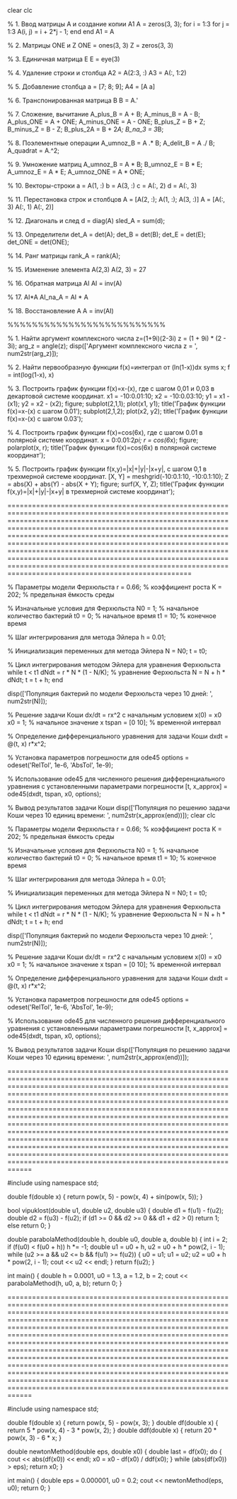 clear
clc

% 1. Ввод матрицы A и создание копии A1
A = zeros(3, 3);
for i = 1:3
  for j = 1:3
    A(i, j) = i + 2*j - 1;
  end
end
A1 = A

% 2. Матрицы ONE и Z
ONE = ones(3, 3)
Z = zeros(3, 3)

% 3. Единичная матрица E
E = eye(3)

% 4. Удаление строки и столбца
A2 = A(2:3, :)
A3 = A(:, 1:2)

% 5. Добавление столбца
a = [7; 8; 9];
A4 = [A a]

% 6. Транспонированная матрица B
B = A.'

% 7. Сложение, вычитание
A_plus_B = A + B;
A_minus_B = A - B;
A_plus_ONE = A + ONE;
A_minus_ONE = A - ONE;
B_plus_Z = B + Z;
B_minus_Z = B - Z;
B_plus_2A = B + 2*A;
B_na_3 = 3*B;

% 8. Поэлементные операции
A_umnoz_B = A .* B;
A_delit_B = A ./ B;
A_quadrat = A.^2;

% 9. Умножение матриц
A_umnoz_B = A * B;
B_umnoz_E = B * E;
A_umnoz_E = A * E;
A_umnoz_ONE = A * ONE;

% 10. Векторы-строки
a = A(1, :)
b = A(3, :)
c = A(:, 2)
d = A(:, 3)

% 11. Перестановка строк и столбцов
A = [A(2, :); A(1, :); A(3, :)]
A = [A(:, 3) A(:, 1) A(:, 2)]

% 12. Диагональ и след
d = diag(A)
sled_A = sum(d);

% 13. Определители
det_A = det(A);
det_B = det(B);
det_E = det(E);
det_ONE = det(ONE);

% 14. Ранг матрицы
rank_A = rank(A);

% 15. Изменение элемента A(2,3)
A(2, 3) = 27

% 16. Обратная матрица AI
AI = inv(A)

% 17. AI*A
AI_na_A = AI * A

% 18. Восстановление A
A = inv(AI)

%%%%%%%%%%%%%%%%%%%%%%%%%%

% 1. Найти аргумент комплексного числа z=(1+9i)(2-3i)
z = (1 + 9i) * (2 - 3i);
arg_z = angle(z);
disp(['Аргумент комплексного числа z = ', num2str(arg_z)]);

% 2. Найти первообразную функции f(x)=интеграл от (ln(1-x))dx
syms x;
f = int(log(1-x), x)

% 3. Построить график функции f(x)=x-(x), где с шагом 0,01 и 0,03 в декартовой системе координат.
x1 = -10:0.01:10;
x2 = -10:0.03:10;
y1 = x1 - (x1);
y2 = x2 - (x2);
figure;
subplot(2,1,1);
plot(x1, y1);
title('График функции f(x)=x-(x) с шагом 0.01');
subplot(2,1,2);
plot(x2, y2);
title('График функции f(x)=x-(x) с шагом 0.03');

% 4. Построить график функции f(x)=cos(6x), где с шагом 0.01 в полярной системе координат.
x = 0:0.01:2*pi;
r = cos(6*x);
figure;
polarplot(x, r);
title('График функции f(x)=cos(6x) в полярной системе координат');

% 5. Построить график функции f(x,y)=|x|+|y|-|x+y|, с шагом 0,1 в трехмерной системе координат.
[X, Y] = meshgrid(-10:0.1:10, -10:0.1:10);
Z = abs(X) + abs(Y) - abs(X + Y);
figure;
surf(X, Y, Z);
title('График функции f(x,y)=|x|+|y|-|x+y| в трехмерной системе координат');


===================================================================================================================================================================================================================================================================================================================================================================================================================================================================================================================================================

% Параметры модели Ферхюльста
r = 0.66; % коэффициент роста
K = 202; % предельная ёмкость среды

% Изначальные условия для Ферхюльста
N0 = 1; % начальное количество бактерий
t0 = 0; % начальное время
t1 = 10; % конечное время

% Шаг интегрирования для метода Эйлера
h = 0.01;

% Инициализация переменных для метода Эйлера
N = N0;
t = t0;

% Цикл интегрирования методом Эйлера для уравнения Ферхюльста
while t < t1
    dNdt = r * N * (1 - N/K); % уравнение Ферхюльста
    N = N + h * dNdt;
    t = t + h;
end

disp(['Популяция бактерий по модели Ферхюльста через 10 дней: ', num2str(N)]);

% Решение задачи Коши dx/dt = rx^2 с начальным условием x(0) = x0
x0 = 1; % начальное значение x
tspan = [0 10]; % временной интервал

% Определение дифференциального уравнения для задачи Коши
dxdt = @(t, x) r*x^2;

% Установка параметров погрешности для ode45
options = odeset('RelTol', 1e-6, 'AbsTol', 1e-9);

% Использование ode45 для численного решения дифференциального уравнения с установленными параметрами погрешности
[t, x_approx] = ode45(dxdt, tspan, x0, options);

% Вывод результатов задачи Коши
disp(['Популяция по решению задачи Коши через 10 единиц времени: ', num2str(x_approx(end))]);
clear 
clc 

% Параметры модели Ферхюльста
r = 0.66; % коэффициент роста
K = 202; % предельная ёмкость среды

% Изначальные условия для Ферхюльста
N0 = 1; % начальное количество бактерий
t0 = 0; % начальное время
t1 = 10; % конечное время

% Шаг интегрирования для метода Эйлера
h = 0.01;

% Инициализация переменных для метода Эйлера
N = N0;
t = t0;

% Цикл интегрирования методом Эйлера для уравнения Ферхюльста
while t < t1
    dNdt = r * N * (1 - N/K); % уравнение Ферхюльста
    N = N + h * dNdt;
    t = t + h;
end

disp(['Популяция бактерий по модели Ферхюльста через 10 дней: ', num2str(N)]);

% Решение задачи Коши dx/dt = rx^2 с начальным условием x(0) = x0
x0 = 1; % начальное значение x
tspan = [0 10]; % временной интервал

% Определение дифференциального уравнения для задачи Коши
dxdt = @(t, x) r*x^2;

% Установка параметров погрешности для ode45
options = odeset('RelTol', 1e-6, 'AbsTol', 1e-9);

% Использование ode45 для численного решения дифференциального уравнения с установленными параметрами погрешности
[t, x_approx] = ode45(dxdt, tspan, x0, options);

% Вывод результатов задачи Коши
disp(['Популяция по решению задачи Коши через 10 единиц времени: ', num2str(x_approx(end))]);


====================================================================================================================================================================================================================================================================================================================================================================================================================================================================================================================================================================================================================================================================================================================================

#include <iostream>
using namespace std;

double f(double x) {
    return pow(x, 5) - pow(x, 4) + sin(pow(x, 5));
}

bool vipuklost(double u1, double u2, double u3) {
    double d1 = f(u1) - f(u2);
    double d2 = f(u3) - f(u2);
    if (d1 >= 0 && d2 >= 0 && d1 + d2 > 0)
        return 1;
    else
        return 0;
}

double parabolaMethod(double h, double u0, double a, double b) {
    int  i = 2;
    if (f(u0) < f(u0 + h))
        h *= -1;
    double u1 = u0 + h, u2 = u0 +  h * pow(2, i - 1);
    while (u2 >= a && u2 <= b && f(u1) >= f(u2)) {
        u0 = u1;
        u1 = u2;
        u2 = u0 +  h * pow(2, i - 1);
        cout << u2 << endl;
    }
    return f(u2);
}

int main() {
    double h = 0.0001, u0 = 1.3, a = 1.2, b = 2;
    cout <<  parabolaMethod(h, u0, a, b); 
    return 0;
}




====================================================================================================================================================================================================================================================================================================================================================================================================================================================================================================================================================================================================================================================================================================================================


#include <iostream>
using namespace std;

double f(double x) {
    return pow(x, 5) - pow(x, 3);
}
double df(double x) {
    return 5 * pow(x, 4) - 3 * pow(x, 2);
}
double ddf(double x) {
    return 20 * pow(x, 3) - 6 * x;
}

double newtonMethod(double eps, double x0) {
    double last = df(x0);
    do {
        cout << abs(df(x0)) << endl;
        x0 = x0 - df(x0) / ddf(x0);
    } while (abs(df(x0)) > eps);
    return x0;
}

int main() {
    double eps = 0.000001, u0 = 0.2;
    cout << newtonMethod(eps, u0);
    return 0;
}
